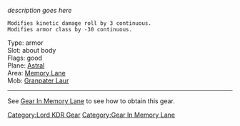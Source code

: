 *description goes here*

`Modifies kinetic damage roll by 3 continuous.`  
`Modifies armor class by -30 continuous.`

Type: armor  
Slot: about body  
Flags: good  
Plane: [Astral](:Category:_Astral.md "wikilink")  
Area: [Memory Lane](:Category:_Memory_Lane.md "wikilink")  
Mob: [Granpater Laur](Granpater_Laur "wikilink")

------------------------------------------------------------------------

See [Gear In Memory Lane](:Category:_Gear_In_Memory_Lane.md "wikilink")
to see how to obtain this gear.

[Category:Lord KDR Gear](Category:Lord_KDR_Gear "wikilink")
[Category:Gear In Memory Lane](Category:Gear_In_Memory_Lane "wikilink")
